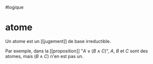 #logique
# atome

Un atome est un [[jugement]] de base irreductible.

Par exemple, dans la [[proposition]] "$A\vee (B\wedge C)$", $A$, $B$ et $C$ sont des atomes, mais $(B\wedge C)$ n'en est pas un.

